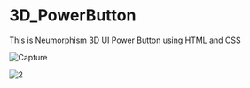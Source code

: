 # 3D_PowerButton
This is Neumorphism 3D UI Power Button using HTML and CSS


![Capture](https://user-images.githubusercontent.com/85948585/150368415-9fcabb38-5df3-48ac-87c4-5856b544f43f.JPG)

![2](https://user-images.githubusercontent.com/85948585/150368448-3e30fcb8-edff-4468-974d-7241e93040d6.JPG)
